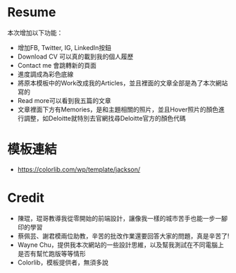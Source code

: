 # Resume


本次增加以下功能：

  - 增加FB, Twitter, IG, LinkedIn按鈕
  - Download CV 可以真的載到我的個人履歷
  - Contact me 會跳轉新的頁面
  - 進度調成為彩色底線
  - 將原本模板中的Work改成我的Articles，並且裡面的文章全部是為了本次網站寫的
  - Read more可以看到我五篇的文章
  - 文章裡面下方有Memories，是和主題相關的照片，並且Hover照片的顏色進行調整，如Deloitte就特別去官網找尋Deloitte官方的顏色代碼

# 模板連結
  - https://colorlib.com/wp/template/jackson/

# Credit
- 陳琨，琨哥教導我從零開始的前端設計，讓像我一樣的城市苦手也能一步一腳印的學習
- 蔡佩芸、謝君模兩位助教，辛苦的批改作業還要回答大家的問題，真是辛苦了!
- Wayne Chu，提供我本次網站的一些設計思維，以及幫我測試在不同電腦上是否有幫忙跑版等等情形
- Colorlib，模板提供者，無須多說
